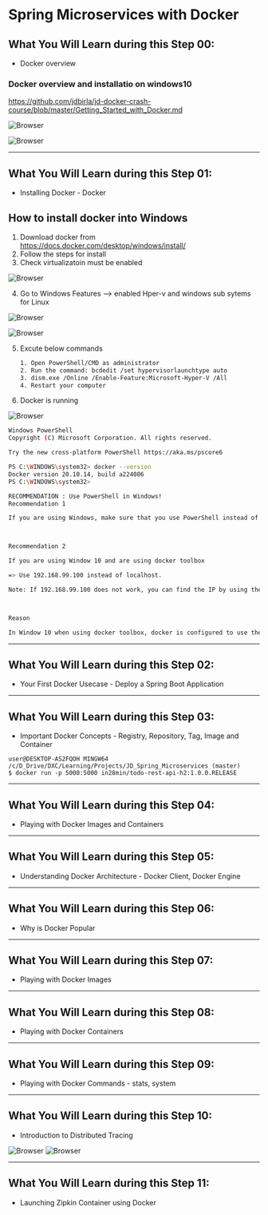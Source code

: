 # Spring Microservices with Docker

## What You Will Learn during this Step 00:
- Docker overview

### Docker overview and installatio on windows10
https://github.com/jdbirla/jd-docker-crash-course/blob/master/Getting_Started_with_Docker.md


![Browser](Images/Microservices.png)

![Browser](Images/Docker.png)

---
## What You Will Learn during this Step 01:
- Installing Docker - Docker

## How to install docker into Windows

1. Download docker from https://docs.docker.com/desktop/windows/install/
2. Follow the steps for install
3. Check virtualizatoin must be enabled

![Browser](Images/Screenshot_01.png)

4. Go to Windows Features  --> enabled Hper-v and windows sub sytems for Linux

![Browser](Images/Screenshot_02.png)

![Browser](Images/Screenshot_03.png)

5. Excute below commands
  
   ```sh
   1. Open PowerShell/CMD as administrator 
   2. Run the command: bcdedit /set hypervisorlaunchtype auto
   3. dism.exe /Online /Enable-Feature:Microsoft-Hyper-V /All
   4. Restart your computer
   ```

6. Docker is running

![Browser](Images/Screenshot_04.png)

```sh
Windows PowerShell
Copyright (C) Microsoft Corporation. All rights reserved.

Try the new cross-platform PowerShell https://aka.ms/pscore6

PS C:\WINDOWS\system32> docker --version
Docker version 20.10.14, build a224086
PS C:\WINDOWS\system32>
```

```sh
RECOMMENDATION : Use PowerShell in Windows!
Recommendation 1

If you are using Windows, make sure that you use PowerShell instead of Command Prompt.



Recommendation 2

If you are using Window 10 and are using docker toolbox

=> Use 192.168.99.100 instead of localhost.

Note: If 192.168.99.100 does not work, you can find the IP by using the command docker-machine ip



Reason

In Window 10 when using docker toolbox, docker is configured to use the default machine with IP 192.168.99.100


```

---

## What You Will Learn during this Step 02:
- Your First Docker Usecase - Deploy a Spring Boot Application

---
## What You Will Learn during this Step 03:
- Important Docker Concepts - Registry, Repository, Tag, Image and Container
```
user@DESKTOP-AS2FQOH MINGW64 /c/D_Drive/DXC/Learning/Projects/JD_Spring_Microservices (master)
$ docker run -p 5000:5000 in28min/todo-rest-api-h2:1.0.0.RELEASE

```
---
## What You Will Learn during this Step 04:
- Playing with Docker Images and Containers

---
## What You Will Learn during this Step 05:
- Understanding Docker Architecture - Docker Client, Docker Engine

---
## What You Will Learn during this Step 06:
- Why is Docker Popular

---
## What You Will Learn during this Step 07:
- Playing with Docker Images

---
## What You Will Learn during this Step 08:
- Playing with Docker Containers

--- 
## What You Will Learn during this Step 09:
- Playing with Docker Commands - stats, system

--- 
## What You Will Learn during this Step 10:
- Introduction to Distributed Tracing

![Browser](Images/Screenshot_05.png)
![Browser](Images/Screenshot_06.png)

---
## What You Will Learn during this Step 11:
- Launching Zipkin Container using Docker


